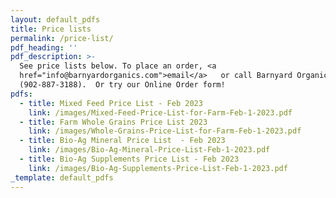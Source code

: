 ```yaml
---
layout: default_pdfs
title: Price lists
permalink: /price-list/
pdf_heading: ''
pdf_description: >-
  See price lists below. To place an order, <a
  href="info@barnyardorganics.com">email</a>   or call Barnyard Organics
  (902-887-3188).  Or try our Online Order form! 
pdfs:
  - title: Mixed Feed Price List - Feb 2023
    link: /images/Mixed-Feed-Price-List-for-Farm-Feb-1-2023.pdf
  - title: Farm Whole Grains Price List 2023
    link: /images/Whole-Grains-Price-List-for-Farm-Feb-1-2023.pdf
  - title: Bio-Ag Mineral Price List  - Feb 2023
    link: /images/Bio-Ag-Mineral-Price-List-Feb-1-2023.pdf
  - title: Bio-Ag Supplements Price List - Feb 2023
    link: /images/Bio-Ag-Supplements-Price-List-Feb-1-2023.pdf
_template: default_pdfs
---
```


